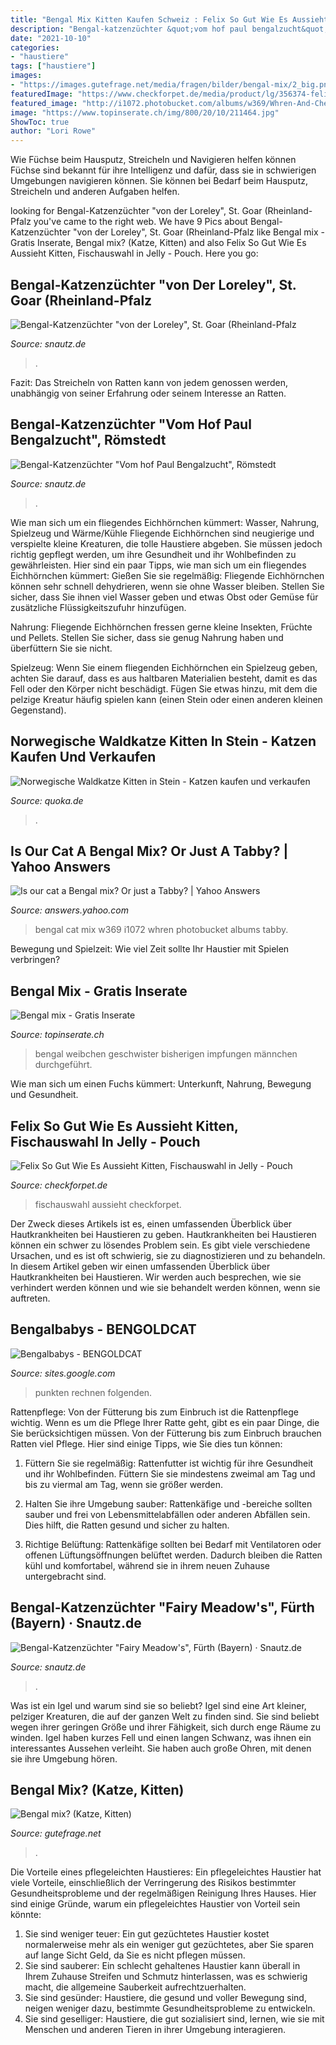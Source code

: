 ```yaml
---
title: "Bengal Mix Kitten Kaufen Schweiz : Felix So Gut Wie Es Aussieht Kitten, Fischauswahl In Jelly"
description: "Bengal-katzenzüchter &quot;vom hof paul bengalzucht&quot;, römstedt"
date: "2021-10-10"
categories:
- "haustiere"
tags: ["haustiere"]
images:
- "https://images.gutefrage.net/media/fragen/bilder/bengal-mix/2_big.png?v=1543098557000"
featuredImage: "https://www.checkforpet.de/media/product/lg/356374-felix-so-gut-wie-es-aussieht-kitten-fischauswahl-in-jelly-pouch-12x100g.jpg"
featured_image: "http://i1072.photobucket.com/albums/w369/Whren-And-Chelsea/2012-07-01_15-44-02_830.jpg"
image: "https://www.topinserate.ch/img/800/20/10/211464.jpg"
ShowToc: true
author: "Lori Rowe"
---
```



Wie Füchse beim Hausputz, Streicheln und Navigieren helfen können
Füchse sind bekannt für ihre Intelligenz und dafür, dass sie in schwierigen Umgebungen navigieren können. Sie können bei Bedarf beim Hausputz, Streicheln und anderen Aufgaben helfen.

	

		
looking for Bengal-Katzenzüchter &quot;von der Loreley&quot;, St. Goar (Rheinland-Pfalz you've came to the right web. We have 9 Pics about Bengal-Katzenzüchter &quot;von der Loreley&quot;, St. Goar (Rheinland-Pfalz like Bengal mix - Gratis Inserate, Bengal mix? (Katze, Kitten) and also Felix So Gut Wie Es Aussieht Kitten, Fischauswahl in Jelly - Pouch. Here you go:
		
    
## Bengal-Katzenzüchter &quot;von Der Loreley&quot;, St. Goar (Rheinland-Pfalz

<img loading=lazy src="https://www.snautz.de/bilder/katzen/zuechter/31-4-280x280.jpg" onerror="this.onerror=null;this.src='https://tse2.mm.bing.net/th?id=OIP.vRLPchbBwAWP-dLYlOYwZQHaE6&amp;pid=15.1';" alt="Bengal-Katzenzüchter &quot;von der Loreley&quot;, St. Goar (Rheinland-Pfalz">

_Source: snautz.de_

>. 

	

Fazit: Das Streicheln von Ratten kann von jedem genossen werden, unabhängig von seiner Erfahrung oder seinem Interesse an Ratten.

    
## Bengal-Katzenzüchter &quot;Vom Hof Paul Bengalzucht&quot;, Römstedt

<img loading=lazy src="https://www.snautz.de/bilder/katzen/zuechter/1627-3-280x280.jpg" onerror="this.onerror=null;this.src='https://tse4.mm.bing.net/th?id=OIP.evZtwC_qr1T2aJO8n0XmJgAAAA&amp;pid=15.1';" alt="Bengal-Katzenzüchter &quot;Vom hof Paul Bengalzucht&quot;, Römstedt">

_Source: snautz.de_

>. 

	

Wie man sich um ein fliegendes Eichhörnchen kümmert: Wasser, Nahrung, Spielzeug und Wärme/Kühle
Fliegende Eichhörnchen sind neugierige und verspielte kleine Kreaturen, die tolle Haustiere abgeben. Sie müssen jedoch richtig gepflegt werden, um ihre Gesundheit und ihr Wohlbefinden zu gewährleisten. Hier sind ein paar Tipps, wie man sich um ein fliegendes Eichhörnchen kümmert:
Gießen Sie sie regelmäßig: Fliegende Eichhörnchen können sehr schnell dehydrieren, wenn sie ohne Wasser bleiben. Stellen Sie sicher, dass Sie ihnen viel Wasser geben und etwas Obst oder Gemüse für zusätzliche Flüssigkeitszufuhr hinzufügen.

Nahrung: Fliegende Eichhörnchen fressen gerne kleine Insekten, Früchte und Pellets. Stellen Sie sicher, dass sie genug Nahrung haben und überfüttern Sie sie nicht.

Spielzeug: Wenn Sie einem fliegenden Eichhörnchen ein Spielzeug geben, achten Sie darauf, dass es aus haltbaren Materialien besteht, damit es das Fell oder den Körper nicht beschädigt. Fügen Sie etwas hinzu, mit dem die pelzige Kreatur häufig spielen kann (einen Stein oder einen anderen kleinen Gegenstand).

    
## Norwegische Waldkatze Kitten In Stein - Katzen Kaufen Und Verkaufen

<img loading=lazy src="https://pic5.qimage.de/95/97/98/213989795.jpg" onerror="this.onerror=null;this.src='https://tse1.mm.bing.net/th?id=OIP.x2k2KBIIK8vvSgcYgHDHQAHaIG&amp;pid=15.1';" alt="Norwegische Waldkatze Kitten in Stein - Katzen kaufen und verkaufen">

_Source: quoka.de_

>. 

	



    
## Is Our Cat A Bengal Mix? Or Just A Tabby? | Yahoo Answers

<img loading=lazy src="http://i1072.photobucket.com/albums/w369/Whren-And-Chelsea/2012-07-01_15-44-02_830.jpg" onerror="this.onerror=null;this.src='https://tse1.mm.bing.net/th?id=OIP.uODIRuOxZ7jQeUEVjdFsWQHaNJ&amp;pid=15.1';" alt="Is our cat a Bengal mix? Or just a Tabby? | Yahoo Answers">

_Source: answers.yahoo.com_

>bengal cat mix w369 i1072 whren photobucket albums tabby. 

	

Bewegung und Spielzeit: Wie viel Zeit sollte Ihr Haustier mit Spielen verbringen?

    
## Bengal Mix - Gratis Inserate

<img loading=lazy src="https://www.topinserate.ch/img/800/20/10/211464.jpg" onerror="this.onerror=null;this.src='https://tse3.mm.bing.net/th?id=OIP.64EaG26U6BPuqcuEisJLcQHaJ4&amp;pid=15.1';" alt="Bengal mix - Gratis Inserate">

_Source: topinserate.ch_

>bengal weibchen geschwister bisherigen impfungen männchen durchgeführt. 

	

Wie man sich um einen Fuchs kümmert: Unterkunft, Nahrung, Bewegung und Gesundheit.

    
## Felix So Gut Wie Es Aussieht Kitten, Fischauswahl In Jelly - Pouch

<img loading=lazy src="https://www.checkforpet.de/media/product/lg/356374-felix-so-gut-wie-es-aussieht-kitten-fischauswahl-in-jelly-pouch-12x100g.jpg" onerror="this.onerror=null;this.src='https://tse4.mm.bing.net/th?id=OIP.TiRL0R_O26r0i_zGMPDipAHaJj&amp;pid=15.1';" alt="Felix So Gut Wie Es Aussieht Kitten, Fischauswahl in Jelly - Pouch">

_Source: checkforpet.de_

>fischauswahl aussieht checkforpet. 

	

Der Zweck dieses Artikels ist es, einen umfassenden Überblick über Hautkrankheiten bei Haustieren zu geben.
Hautkrankheiten bei Haustieren können ein schwer zu lösendes Problem sein. Es gibt viele verschiedene Ursachen, und es ist oft schwierig, sie zu diagnostizieren und zu behandeln. In diesem Artikel geben wir einen umfassenden Überblick über Hautkrankheiten bei Haustieren. Wir werden auch besprechen, wie sie verhindert werden können und wie sie behandelt werden können, wenn sie auftreten.

    
## Bengalbabys - BENGOLDCAT

<img loading=lazy src="https://sites.google.com/site/bengoldcat/bengalbabys/800_Kitten4.jpg?attredirects=0" onerror="this.onerror=null;this.src='https://tse2.mm.bing.net/th?id=OIP.XHW1AxAXCT3-hJhIn6Tz0gHaES&amp;pid=15.1';" alt="Bengalbabys - BENGOLDCAT">

_Source: sites.google.com_

>punkten rechnen folgenden. 

	

Rattenpflege: Von der Fütterung bis zum Einbruch ist die Rattenpflege wichtig.
Wenn es um die Pflege Ihrer Ratte geht, gibt es ein paar Dinge, die Sie berücksichtigen müssen. Von der Fütterung bis zum Einbruch brauchen Ratten viel Pflege. Hier sind einige Tipps, wie Sie dies tun können:
1. Füttern Sie sie regelmäßig: Rattenfutter ist wichtig für ihre Gesundheit und ihr Wohlbefinden. Füttern Sie sie mindestens zweimal am Tag und bis zu viermal am Tag, wenn sie größer werden.

2. Halten Sie ihre Umgebung sauber: Rattenkäfige und -bereiche sollten sauber und frei von Lebensmittelabfällen oder anderen Abfällen sein. Dies hilft, die Ratten gesund und sicher zu halten.

3. Richtige Belüftung: Rattenkäfige sollten bei Bedarf mit Ventilatoren oder offenen Lüftungsöffnungen belüftet werden. Dadurch bleiben die Ratten kühl und komfortabel, während sie in ihrem neuen Zuhause untergebracht sind.

    
## Bengal-Katzenzüchter &quot;Fairy Meadow&#039;s&quot;, Fürth (Bayern) · Snautz.de

<img loading=lazy src="https://www.snautz.de/bilder/katzen/zuechter/1448-3-280x280.jpg" onerror="this.onerror=null;this.src='https://tse4.mm.bing.net/th?id=OIP.MEdefZTKV-lxp5TTWIgAIwAAAA&amp;pid=15.1';" alt="Bengal-Katzenzüchter &quot;Fairy Meadow&#039;s&quot;, Fürth (Bayern) · Snautz.de">

_Source: snautz.de_

>. 

	

Was ist ein Igel und warum sind sie so beliebt?
Igel sind eine Art kleiner, pelziger Kreaturen, die auf der ganzen Welt zu finden sind. Sie sind beliebt wegen ihrer geringen Größe und ihrer Fähigkeit, sich durch enge Räume zu winden. Igel haben kurzes Fell und einen langen Schwanz, was ihnen ein interessantes Aussehen verleiht. Sie haben auch große Ohren, mit denen sie ihre Umgebung hören.

    
## Bengal Mix? (Katze, Kitten)

<img loading=lazy src="https://images.gutefrage.net/media/fragen/bilder/bengal-mix/2_big.png?v=1543098557000" onerror="this.onerror=null;this.src='https://tse1.mm.bing.net/th?id=OIP.ueV8hqKr_Vz8Eb8dV-63nQAAAA&amp;pid=15.1';" alt="Bengal mix? (Katze, Kitten)">

_Source: gutefrage.net_

>. 

	

Die Vorteile eines pflegeleichten Haustieres:
Ein pflegeleichtes Haustier hat viele Vorteile, einschließlich der Verringerung des Risikos bestimmter Gesundheitsprobleme und der regelmäßigen Reinigung Ihres Hauses. Hier sind einige Gründe, warum ein pflegeleichtes Haustier von Vorteil sein könnte:
1) Sie sind weniger teuer: Ein gut gezüchtetes Haustier kostet normalerweise mehr als ein weniger gut gezüchtetes, aber Sie sparen auf lange Sicht Geld, da Sie es nicht pflegen müssen.
2) Sie sind sauberer: Ein schlecht gehaltenes Haustier kann überall in Ihrem Zuhause Streifen und Schmutz hinterlassen, was es schwierig macht, die allgemeine Sauberkeit aufrechtzuerhalten.
3) Sie sind gesünder: Haustiere, die gesund und voller Bewegung sind, neigen weniger dazu, bestimmte Gesundheitsprobleme zu entwickeln.
4) Sie sind geselliger: Haustiere, die gut sozialisiert sind, lernen, wie sie mit Menschen und anderen Tieren in ihrer Umgebung interagieren.

